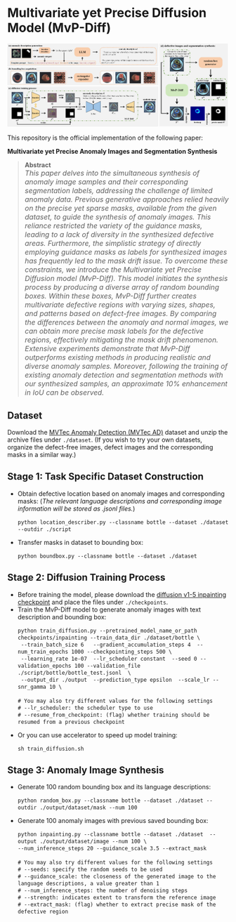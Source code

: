 #  Multivariate yet Precise Diffusion Model (MvP-Diff)
![](./main.png)

This repository is the official implementation of the following paper:

**Multivariate yet Precise Anomaly Images and Segmentation Synthesis**<br>

> **Abstract**<br>
> <font size=3> *This paper delves into the simultaneous synthesis of anomaly image samples and their corresponding segmentation labels, addressing the challenge of limited anomaly data. Previous generative approaches relied heavily on the precise yet sparse masks, available from the given dataset, to guide the synthesis of anomaly images. This reliance restricted the variety of the guidance masks, leading to a lack of diversity in the synthesized defective areas. Furthermore, the simplistic strategy of directly employing guidance masks as labels for synthesized images has frequently led to the mask drift issue. To overcome these constraints, we introduce the Multivariate yet Precise Diffusion model (MvP-Diff). This model initiates the synthesis process by producing a diverse array of random bounding boxes. Within these boxes, MvP-Diff further creates multivariate defective regions with varying sizes, shapes, and patterns based on defect-free images. By comparing the differences between the anomaly and normal images, we can obtain more precise mask labels for the defective regions, effectively mitigating the mask drift phenomenon. Extensive experiments demonstrate that MvP-Diff outperforms existing methods in producing realistic and diverse anomaly samples. Moreover, following the training of existing anomaly detection and segmentation methods with our synthesized samples, an approximate 10\% enhancement in IoU can be observed.* </font>


## Dataset

Download the [MVTec Anomaly Detection (MVTec AD)](https://www.mvtec.com/company/research/datasets/mvtec-ad/) dataset and unzip the archive files under ```./dataset```. (If you wish to try your own datasets, organize the defect-free images, defect images and the corresponding masks in a similar way.)

    
## Stage 1: Task Specific Dataset Construction

- Obtain defective location based on anomaly images and corresponding masks: (*The relevant language descriptions and corresponding image information will be stored as .jsonl files.*)
    ```shell
    python location_describer.py --classname bottle --dataset ./dataset --outdir ./script
    ```
- Transfer masks in dataset to bounding box:
    ```shell
    python boundbox.py --classname bottle --dataset ./dataset  

## Stage 2: Diffusion Training Process
- Before training the model, please download the [diffusion v1-5 inpainting checkpoint](https://huggingface.co/runwayml/stable-diffusion-v1-5) and place the files under ```./checkpoints```. 
- Train the MvP-Diff model to generate anomaly images with text description and bounding box:
    ```shell
    python train_diffusion.py --pretrained_model_name_or_path checkpoints/inpainting --train_data_dir ./dataset/bottle \
     --train_batch_size 6   --gradient_accumulation_steps 4  --num_train_epochs 1000 --checkpointing_steps 500 \
     --learning_rate 1e-07  --lr_scheduler constant  --seed 0 --validation_epochs 100 --validation_file ./script/bottle/bottle_test.jsonl  \
     --output_dir ./output  --prediction_type epsilon  --scale_lr --snr_gamma 10 \
    
    # You may also try different values for the following settings
    # --lr_scheduler: the scheduler type to use
    # --resume_from_checkpoint: (flag) whether training should be resumed from a previous checkpoint
    ```
- Or you can use accelerator to speed up model training:
    ```shell
    sh train_diffusion.sh
    ```

## Stage 3: Anomaly Image Synthesis
- Generate 100 random bounding box and its language descriptions:
  ```shell
  python random_box.py --classname bottle --dataset ./dataset --outdir ./output/dataset/mask --num 100
  ```
  
- Generate 100 anomaly images with previous saved bounding box: 
    ```shell
    python inpainting.py --classname bottle --dataset ./dataset  --output ./output/dataset/image --num 100 \
    --num_inference_steps 20 --guidance_scale 3.5 --extract_mask
        
    # You may also try different values for the following settings
    # --seeds: specify the random seeds to be used
    # --guidance_scale: the closeness of the generated image to the language descriptions, a value greater than 1
    # --num_inference_steps: the number of denoising steps
    # --strength: indicates extent to transform the reference image
    # --extract_mask: (flag) whether to extract precise mask of the defective region 
    ```

     
